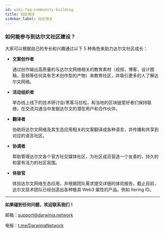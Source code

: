 ```yaml
---
id: wiki-faq-community-building
title: 社区相关
sidebar_label: 社区相关
---
```


### 如何能参与到达尔文社区建设？

大家可以根据自己的专长和兴趣通过以下 5 种角色来助力达尔文社区成长：

* **文案创作者**
  
  通过创作输出高质量的与达尔文网络相关的教育素材（视频，博客，设计图稿，音频等任何具有艺术创作型的产物）来教育社区，并吸引更多的人了解达尔文网络。

* **活动组织者**
  
  举办线上线下的技术研讨会/黑客马拉松，和当地的区块链爱好者们保持联络，在交流沟通当中发掘达尔文的潜在用户和合作伙伴。

* **翻译者**
  
  协助将达尔文网络及其生态应用相关的文案翻译成各种语言，并传播和共享到对应的语言社区。

* **协调者**
  
  帮助管理达尔文各个官方社交媒体社区，为社区成员营造一个友善的，持久的和富有活力的社区氛围。

* **体验官**
  
  体验达尔文网络生态应用，并根据团队需求提交详细的体验报告，截止目前，达尔文技术团队已经创造出各种极具 Web3 属性的产品。例如 Itering ID。

<hr />

**如果碰到任何问题，欢迎联系我们！**

邮箱：[support@darwinia.network](support@darwinia.network)

电报：[t.me/DarwiniaNetwork](https://t.me/DarwiniaNetwork)

